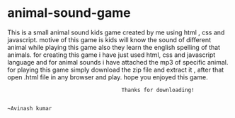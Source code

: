 # animal-sound-game
This is a small animal sound kids game created by me using html , css and javascript. 
motive of this game is kids will know the sound of different animal while playing this game 
also they learn the english spelling of that animals.
for creating this game i have just used html, css and javascript language and for animal sounds i have attached the mp3 of specific animal.
for playing this game simply download the zip file and extract it , after that open .html file in any browser and play.
hope you enjoyed this game.

                    
                                        Thanks for downloading!
                                                
                                                                                                  ~Avinash kumar
